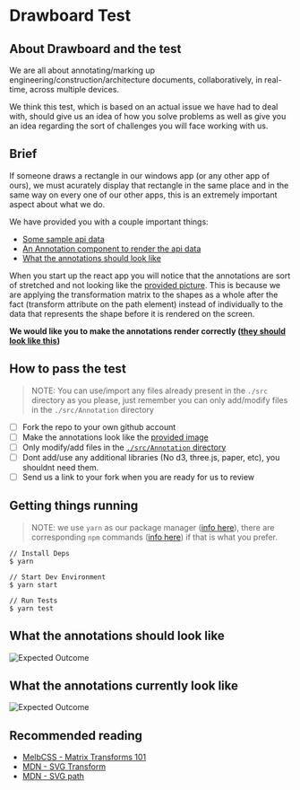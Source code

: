 # Drawboard Test

## About Drawboard and the test

We are all about annotating/marking up engineering/construction/architecture documents, collaboratively, in real-time, across multiple devices.

We think this test, which is based on an actual issue we have had to deal with, should give us an idea of how you solve problems as well as give you an idea regarding the sort of challenges you will face working with us.

## Brief

If someone draws a rectangle in our windows app (or any other app of ours), we must acurately display that rectangle in the same place and in the same way on every one of our other apps, this is an extremely important aspect about what we do.

We have provided you with a couple important things:
- [Some sample api data](https://github.com/DrawboardLtd/frontend-test/blob/master/src/annotation_api_data.js)
- [An Annotation component to render the api data](https://github.com/DrawboardLtd/frontend-test/blob/master/src/Annotation/index.js)
- [What the annotations should look like](https://github.com/DrawboardLtd/frontend-test#what-the-annotations-should-look-like)

When you start up the react app you will notice that the annotations are sort of stretched and not looking like the [provided picture](https://github.com/DrawboardLtd/frontend-test#what-the-annotations-should-look-like). This is because we are applying the transformation matrix to the shapes as a whole after the fact (transform attribute on the path element) instead of individually to the data that represents the shape before it is rendered on the screen.

**We would like you to make the annotations render correctly ([they should look like this](https://github.com/DrawboardLtd/frontend-test#what-the-annotations-should-look-like))**

## How to pass the test

> NOTE: You can use/import any files already present in the `./src` directory as you please, just remember you can only add/modify files in the `./src/Annotation` directory

- [ ] Fork the repo to your own github account
- [ ] Make the annotations look like the [provided image]((https://github.com/DrawboardLtd/frontend-test#what-the-annotations-should-look-like))
- [ ] Only modify/add files in the [`./src/Annotation` directory](https://github.com/DrawboardLtd/frontend-test/tree/master/src/Annotation)
- [ ] Dont add/use any additional libraries (No d3, three.js, paper, etc), you shouldnt need them.
- [ ] Send us a link to your fork when you are ready for us to review

## Getting things running

> NOTE: we use `yarn` as our package manager ([info here](https://yarnpkg.com/)), there are corresponding `npm` commands ([info here](https://yarnpkg.com/en/docs/migrating-from-npm#toc-cli-commands-comparison)) if that is what you prefer.

```
// Install Deps
$ yarn

// Start Dev Environment
$ yarn start

// Run Tests
$ yarn test
```

## What the annotations should look like

![Expected Outcome](https://raw.githubusercontent.com/DrawboardLtd/frontend-test/master/expected.png)

## What the annotations currently look like

![Expected Outcome](https://raw.githubusercontent.com/DrawboardLtd/frontend-test/master/current.png)

## Recommended reading

- [MelbCSS - Matrix Transforms 101](https://youtu.be/hAECeSfyO9M)
- [MDN - SVG Transform](https://developer.mozilla.org/en/docs/Web/SVG/Attribute/transform)
- [MDN - SVG path](https://developer.mozilla.org/en-US/docs/Web/SVG/Tutorial/Paths)
